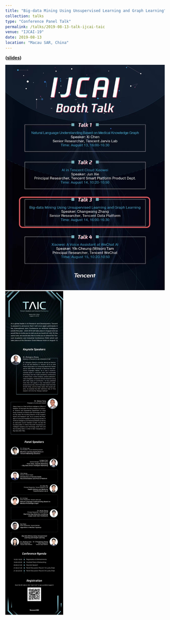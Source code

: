 ```yaml
---
title: "Big-data Mining Using Unsupervised Learning and Graph Learning"
collection: talks
type: "Conference Panel Talk"
permalink: /talks/2019-08-13-talk-ijcai-taic
venue: "IJCAI-19"
date: 2019-08-13
location: "Macau SAR, China"
---
```


 **([slides](/files/2019_ijcai_taic.pdf))**
 
 ![2019-08-14-talk-ijcai-taic](/images/2019_talk_ijcai_booth_talk.jpg)
 ![2019-08-14-talk-ijcai-taic](/images/2019_talk_ijcai_taic.jpg)
